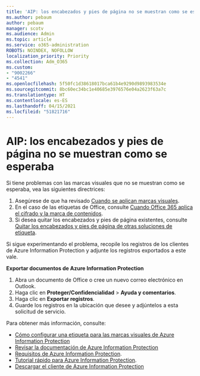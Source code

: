 ```yaml
---
title: 'AIP: los encabezados y pies de página no se muestran como se esperaba'
ms.author: pebaum
author: pebaum
manager: scotv
ms.audience: Admin
ms.topic: article
ms.service: o365-administration
ROBOTS: NOINDEX, NOFOLLOW
localization_priority: Priority
ms.collection: Adm_O365
ms.custom:
- "9002266"
- "4541"
ms.openlocfilehash: 5f50fc1d38618017bca61b4e9290d9893983534e
ms.sourcegitcommit: 8bc60ec34bc1e40685e3976576e04a2623f63a7c
ms.translationtype: HT
ms.contentlocale: es-ES
ms.lasthandoff: 04/15/2021
ms.locfileid: "51821716"
---
```

# <a name="aip-headers-and-footers-not-displaying-as-expected"></a>AIP: los encabezados y pies de página no se muestran como se esperaba

Si tiene problemas con las marcas visuales que no se muestran como se esperaba, vea las siguientes directrices:

1. Asegúrese de que ha revisado [Cuando se aplican marcas visuales](https://docs.microsoft.com/azure/information-protection/configure-policy-markings#when-visual-markings-are-applied).
2. En el caso de las etiquetas de Office, consulte [Cuando Office 365 aplica el cifrado y la marca de contenidos](https://docs.microsoft.com/microsoft-365/compliance/sensitivity-labels-office-apps#when-office-apps-apply-content-marking-and-encryption).
3. Si desea quitar los encabezados y pies de página existentes, consulte [Quitar los encabezados y pies de página de otras soluciones de etiqueta](https://docs.microsoft.com/azure/information-protection/rms-client/client-admin-guide-customizations#remove-headers-and-footers-from-other-labeling-solutions).

Si sigue experimentando el problema, recopile los registros de los clientes de Azure Information Protection y adjunte los registros exportados a este vale.

**Exportar documentos de Azure Information Protection**

1. Abra un documento de Office o cree un nuevo correo electrónico en Outlook.
2. Haga clic en **Proteger/Confidencialidad** > **Ayuda y comentarios**.
3. Haga clic en **Exportar registros**.
4. Guarde los registros en la ubicación que desee y adjúntelos a esta solicitud de servicio.

Para obtener más información, consulte:

- [Cómo configurar una etiqueta para las marcas visuales de Azure Information Protection](https://docs.microsoft.com/azure/information-protection/configure-policy-markings)
- [Revisar la documentación de Azure Information Protection](https://docs.microsoft.com/azure/information-protection/what-is-information-protection)
- [Requisitos de Azure Information Protection](https://docs.microsoft.com/azure/information-protection/get-started/requirements).
- [Tutorial rápido para Azure Information Protection](https://docs.microsoft.com/azure/information-protection/get-started/infoprotect-quick-start-tutorial).
- [Descargar el cliente de Azure Information Protection](https://www.microsoft.com/download/details.aspx?id=53018)
